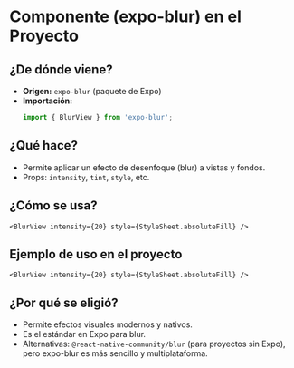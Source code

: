 # Componente <BlurView> (expo-blur) en el Proyecto

## ¿De dónde viene?
- **Origen:** `expo-blur` (paquete de Expo)
- **Importación:**
  ```typescript
  import { BlurView } from 'expo-blur';
  ```

## ¿Qué hace?
- Permite aplicar un efecto de desenfoque (blur) a vistas y fondos.
- Props: `intensity`, `tint`, `style`, etc.

## ¿Cómo se usa?
```tsx
<BlurView intensity={20} style={StyleSheet.absoluteFill} />
```

## Ejemplo de uso en el proyecto
```tsx
<BlurView intensity={20} style={StyleSheet.absoluteFill} />
```

## ¿Por qué se eligió?
- Permite efectos visuales modernos y nativos.
- Es el estándar en Expo para blur.
- Alternativas: `@react-native-community/blur` (para proyectos sin Expo), pero expo-blur es más sencillo y multiplataforma. 